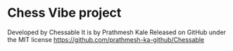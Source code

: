 # Chess Vibe project
Developed by Chessable
It is by Prathmesh Kale
Released on GitHub under the MIT license
https://github.com/prathmesh-ka-github/Chessable